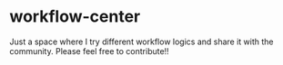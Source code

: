 # workflow-center
Just a space where I try different workflow logics and share it with the community. Please feel free to contribute!!
